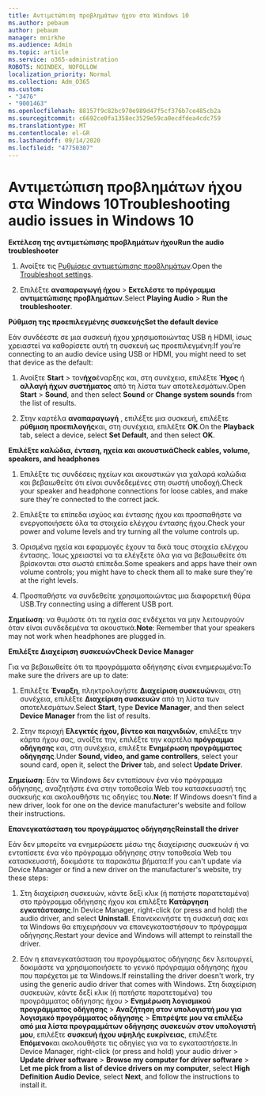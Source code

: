 ```yaml
---
title: Αντιμετώπιση προβλημάτων ήχου στα Windows 10
ms.author: pebaum
author: pebaum
manager: mnirkhe
ms.audience: Admin
ms.topic: article
ms.service: o365-administration
ROBOTS: NOINDEX, NOFOLLOW
localization_priority: Normal
ms.collection: Adm_O365
ms.custom:
- "3476"
- "9001463"
ms.openlocfilehash: 88157f9c82bc970e989d47f5cf376b7ce485cb2a
ms.sourcegitcommit: c6692ce0fa1358ec3529e59ca0ecdfdea4cdc759
ms.translationtype: MT
ms.contentlocale: el-GR
ms.lasthandoff: 09/14/2020
ms.locfileid: "47750307"
---
```

# <a name="troubleshooting-audio-issues-in-windows-10"></a><span data-ttu-id="10ac3-102">Αντιμετώπιση προβλημάτων ήχου στα Windows 10</span><span class="sxs-lookup"><span data-stu-id="10ac3-102">Troubleshooting audio issues in Windows 10</span></span>

<span data-ttu-id="10ac3-103">**Εκτέλεση της αντιμετώπισης προβλημάτων ήχου**</span><span class="sxs-lookup"><span data-stu-id="10ac3-103">**Run the audio troubleshooter**</span></span>

1.  <span data-ttu-id="10ac3-104">Ανοίξτε τις [Ρυθμίσεις αντιμετώπισης προβλημάτων](ms-settings:troubleshoot).</span><span class="sxs-lookup"><span data-stu-id="10ac3-104">Open the [Troubleshoot settings](ms-settings:troubleshoot).</span></span>

2.  <span data-ttu-id="10ac3-105">Επιλέξτε **αναπαραγωγή ήχου**  >  **Εκτελέστε το πρόγραμμα αντιμετώπισης προβλημάτων**.</span><span class="sxs-lookup"><span data-stu-id="10ac3-105">Select **Playing Audio** > **Run the troubleshooter**.</span></span>

<span data-ttu-id="10ac3-106">**Ρύθμιση της προεπιλεγμένης συσκευής**</span><span class="sxs-lookup"><span data-stu-id="10ac3-106">**Set the default device**</span></span>

<span data-ttu-id="10ac3-107">Εάν συνδέεστε σε μια συσκευή ήχου χρησιμοποιώντας USB ή HDMI, ίσως χρειαστεί να καθορίσετε αυτή τη συσκευή ως προεπιλεγμένη:</span><span class="sxs-lookup"><span data-stu-id="10ac3-107">If you're connecting to an audio device using USB or HDMI, you might need to set that device as the default:</span></span>

1. <span data-ttu-id="10ac3-108">Ανοίξτε **Start**  >  τον**ήχο**έναρξης και, στη συνέχεια, επιλέξτε **Ήχος** ή **αλλαγή ήχων συστήματος** από τη λίστα των αποτελεσμάτων.</span><span class="sxs-lookup"><span data-stu-id="10ac3-108">Open **Start** > **Sound**, and then select **Sound** or **Change system sounds** from the list of results.</span></span>

2.  <span data-ttu-id="10ac3-109">Στην καρτέλα **αναπαραγωγή** , επιλέξτε μια συσκευή, επιλέξτε **ρύθμιση προεπιλογής**και, στη συνέχεια, επιλέξτε **OK**.</span><span class="sxs-lookup"><span data-stu-id="10ac3-109">On the **Playback** tab, select a device, select **Set Default**, and then select **OK**.</span></span>

<span data-ttu-id="10ac3-110">**Επιλέξτε καλώδια, ένταση, ηχεία και ακουστικά**</span><span class="sxs-lookup"><span data-stu-id="10ac3-110">**Check cables, volume, speakers, and headphones**</span></span>

1. <span data-ttu-id="10ac3-111">Επιλέξτε τις συνδέσεις ηχείων και ακουστικών για χαλαρά καλώδια και βεβαιωθείτε ότι είναι συνδεδεμένες στη σωστή υποδοχή.</span><span class="sxs-lookup"><span data-stu-id="10ac3-111">Check your speaker and headphone connections for loose cables, and make sure they're connected to the correct jack.</span></span>

2. <span data-ttu-id="10ac3-112">Επιλέξτε τα επίπεδα ισχύος και έντασης ήχου και προσπαθήστε να ενεργοποιήσετε όλα τα στοιχεία ελέγχου έντασης ήχου.</span><span class="sxs-lookup"><span data-stu-id="10ac3-112">Check your power and volume levels and try turning all the volume controls up.</span></span>

3. <span data-ttu-id="10ac3-113">Ορισμένα ηχεία και εφαρμογές έχουν τα δικά τους στοιχεία ελέγχου έντασης. Ίσως χρειαστεί να τα ελέγξετε όλα για να βεβαιωθείτε ότι βρίσκονται στα σωστά επίπεδα.</span><span class="sxs-lookup"><span data-stu-id="10ac3-113">Some speakers and apps have their own volume controls; you might have to check them all to make sure they're at the right levels.</span></span>

4. <span data-ttu-id="10ac3-114">Προσπαθήστε να συνδεθείτε χρησιμοποιώντας μια διαφορετική θύρα USB.</span><span class="sxs-lookup"><span data-stu-id="10ac3-114">Try connecting using a different USB port.</span></span>

<span data-ttu-id="10ac3-115">**Σημείωση**: να θυμάστε ότι τα ηχεία σας ενδέχεται να μην λειτουργούν όταν είναι συνδεδεμένα τα ακουστικά.</span><span class="sxs-lookup"><span data-stu-id="10ac3-115">**Note**: Remember that your speakers may not work when headphones are plugged in.</span></span>

<span data-ttu-id="10ac3-116">**Επιλέξτε Διαχείριση συσκευών**</span><span class="sxs-lookup"><span data-stu-id="10ac3-116">**Check Device Manager**</span></span>

<span data-ttu-id="10ac3-117">Για να βεβαιωθείτε ότι τα προγράμματα οδήγησης είναι ενημερωμένα:</span><span class="sxs-lookup"><span data-stu-id="10ac3-117">To make sure the drivers are up to date:</span></span>

1. <span data-ttu-id="10ac3-118">Επιλέξτε **Έναρξη**, πληκτρολογήστε **Διαχείριση συσκευών**και, στη συνέχεια, επιλέξτε **Διαχείριση συσκευών** από τη λίστα των αποτελεσμάτων.</span><span class="sxs-lookup"><span data-stu-id="10ac3-118">Select **Start**, type **Device Manager**, and then select **Device Manager** from the list of results.</span></span>

2. <span data-ttu-id="10ac3-119">Στην περιοχή **Ελεγκτές ήχου, βίντεο και παιχνιδιών**, επιλέξτε την κάρτα ήχου σας, ανοίξτε την, επιλέξτε την καρτέλα **πρόγραμμα οδήγησης** και, στη συνέχεια, επιλέξτε **Ενημέρωση προγράμματος οδήγησης**.</span><span class="sxs-lookup"><span data-stu-id="10ac3-119">Under **Sound, video, and game controllers**, select your sound card, open it, select the **Driver** tab, and select **Update Driver**.</span></span>

<span data-ttu-id="10ac3-120">**Σημείωση**: Εάν τα Windows δεν εντοπίσουν ένα νέο πρόγραμμα οδήγησης, αναζητήστε ένα στην τοποθεσία Web του κατασκευαστή της συσκευής και ακολουθήστε τις οδηγίες του.</span><span class="sxs-lookup"><span data-stu-id="10ac3-120">**Note**: If Windows doesn't find a new driver, look for one on the device manufacturer's website and follow their instructions.</span></span>

<span data-ttu-id="10ac3-121">**Επανεγκατάσταση του προγράμματος οδήγησης**</span><span class="sxs-lookup"><span data-stu-id="10ac3-121">**Reinstall the driver**</span></span>

<span data-ttu-id="10ac3-122">Εάν δεν μπορείτε να ενημερώσετε μέσω της διαχείρισης συσκευών ή να εντοπίσετε ένα νέο πρόγραμμα οδήγησης στην τοποθεσία Web του κατασκευαστή, δοκιμάστε τα παρακάτω βήματα:</span><span class="sxs-lookup"><span data-stu-id="10ac3-122">If you can't update via Device Manager or find a new driver on the manufacturer's website, try these steps:</span></span>

1. <span data-ttu-id="10ac3-123">Στη διαχείριση συσκευών, κάντε δεξί κλικ (ή πατήστε παρατεταμένα) στο πρόγραμμα οδήγησης ήχου και επιλέξτε **Κατάργηση εγκατάστασης**.</span><span class="sxs-lookup"><span data-stu-id="10ac3-123">In Device Manager, right-click (or press and hold) the audio driver, and select **Uninstall**.</span></span> <span data-ttu-id="10ac3-124">Επανεκκινήστε τη συσκευή σας και τα Windows θα επιχειρήσουν να επανεγκαταστήσουν το πρόγραμμα οδήγησης.</span><span class="sxs-lookup"><span data-stu-id="10ac3-124">Restart your device and Windows will attempt to reinstall the driver.</span></span>

2. <span data-ttu-id="10ac3-125">Εάν η επανεγκατάσταση του προγράμματος οδήγησης δεν λειτουργεί, δοκιμάστε να χρησιμοποιήσετε το γενικό πρόγραμμα οδήγησης ήχου που παρέχεται με τα Windows.</span><span class="sxs-lookup"><span data-stu-id="10ac3-125">If reinstalling the driver doesn't work, try using the generic audio driver that comes with Windows.</span></span> <span data-ttu-id="10ac3-126">Στη διαχείριση συσκευών, κάντε δεξί κλικ (ή πατήστε παρατεταμένα) του προγράμματος οδήγησης ήχου > **Ενημέρωση λογισμικού προγράμματος οδήγησης**  >  **Αναζήτηση στον υπολογιστή μου για λογισμικό προγράμματος οδήγησης**  >  **Επιτρέψτε μου να επιλέξω από μια λίστα προγραμμάτων οδήγησης συσκευών στον υπολογιστή μου**, επιλέξτε **συσκευή ήχου υψηλής ευκρίνειας**, επιλέξτε **Επόμενο**και ακολουθήστε τις οδηγίες για να το εγκαταστήσετε.</span><span class="sxs-lookup"><span data-stu-id="10ac3-126">In Device Manager, right-click (or press and hold) your audio driver > **Update driver software** > **Browse my computer for driver software** > **Let me pick from a list of device drivers on my computer**, select **High Definition Audio Device**, select **Next**, and follow the instructions to install it.</span></span>
